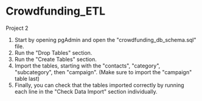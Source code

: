 # Crowdfunding_ETL
Project 2

1. Start by opening pgAdmin and open the "crowdfunding_db_schema.sql" file.
2. Run the "Drop Tables" section.
3. Run the "Create Tables" section.
4. Import the tables, starting with the "contacts", "category", "subcategory", then "campaign". (Make sure to import the "campaign" table last)
5. Finally, you can check that the tables imported correctly by running each line in the "Check Data Import" section individually.
